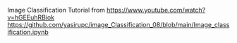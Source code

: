 Image Classification Tutorial from https://www.youtube.com/watch?v=hGEEuhRBiok
https://github.com/yasirupc/image_Classification_08/blob/main/Image_classification.ipynb
